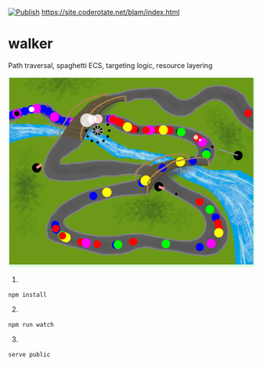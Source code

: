 [![Publish](https://github.com/nathanielschutte/walker-js/actions/workflows/publish.yml/badge.svg)](https://github.com/nathanielschutte/walker-js/actions/workflows/publish.yml)
https://site.coderotate.net/blam/index.html

# walker
Path traversal, spaghetti ECS, targeting logic, resource layering

![alt text](https://github.com/nathanielschutte/walker-js/blob/main/images/v0.0.1.PNG?raw=true)

1.
```
npm install
```
2.
```
npm run watch
```
3.
```
serve public
```
